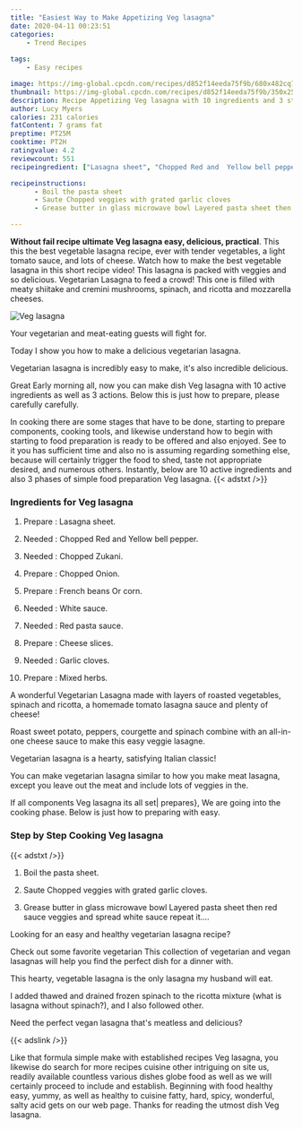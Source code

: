 ```yaml
---
title: "Easiest Way to Make Appetizing Veg lasagna"
date: 2020-04-11 00:23:51
categories:
    - Trend Recipes
    
tags:
    - Easy recipes

image: https://img-global.cpcdn.com/recipes/d852f14eeda75f9b/680x482cq70/veg-lasagna-recipe-main-photo.jpg
thumbnail: https://img-global.cpcdn.com/recipes/d852f14eeda75f9b/350x250cq70/veg-lasagna-recipe-main-photo.jpg
description: Recipe Appetizing Veg lasagna with 10 ingredients and 3 stages of easy cooking.
author: Lucy Myers
calories: 231 calories
fatContent: 7 grams fat
preptime: PT25M
cooktime: PT2H
ratingvalue: 4.2
reviewcount: 551
recipeingredient: ["Lasagna sheet", "Chopped Red and  Yellow bell pepper", "Chopped Zukani", "Chopped Onion", "French beans Or corn", "White sauce", "Red pasta sauce", "Cheese slices", "Garlic cloves", "Mixed herbs"]

recipeinstructions: 
      - Boil the pasta sheet 
      - Saute Chopped veggies with grated garlic cloves 
      - Grease butter in glass microwave bowl Layered pasta sheet then red sauce veggies and spread white sauce repeat it

---
```




**Without fail recipe ultimate Veg lasagna easy, delicious, practical**. This this the best vegetable lasagna recipe, ever with tender vegetables, a light tomato sauce, and lots of cheese. Watch how to make the best vegetable lasagna in this short recipe video! This lasagna is packed with veggies and so delicious. Vegetarian Lasagna to feed a crowd! This one is filled with meaty shiitake and cremini mushrooms, spinach, and ricotta and mozzarella cheeses.


![Veg lasagna](https://img-global.cpcdn.com/recipes/d852f14eeda75f9b/680x482cq70/veg-lasagna-recipe-main-photo.jpg "Veg lasagna")



Your vegetarian and meat-eating guests will fight for.

Today I show you how to make a delicious vegetarian lasagna.

Vegetarian lasagna is incredibly easy to make, it&#39;s also incredible delicious.


Great Early morning all, now you can make dish Veg lasagna with 10 active ingredients as well as 3 actions. Below this is just how to prepare, please carefully carefully.

In cooking there are some stages that have to be done, starting to prepare components, cooking tools, and likewise understand how to begin with starting to food preparation is ready to be offered and also enjoyed. See to it you has sufficient time and also no is assuming regarding something else, because will certainly trigger the food to shed, taste not appropriate desired, and numerous others. Instantly, below are 10 active ingredients and also 3 phases of simple food preparation Veg lasagna.
{{< adstxt />}}

### Ingredients for Veg lasagna


1. Prepare  : Lasagna sheet.

1. Needed  : Chopped Red and  Yellow bell pepper.

1. Needed  : Chopped Zukani.

1. Prepare  : Chopped Onion.

1. Prepare  : French beans Or corn.

1. Needed  : White sauce.

1. Needed  : Red pasta sauce.

1. Prepare  : Cheese slices.

1. Needed  : Garlic cloves.

1. Prepare  : Mixed herbs.


A wonderful Vegetarian Lasagna made with layers of roasted vegetables, spinach and ricotta, a homemade tomato lasagna sauce and plenty of cheese!

Roast sweet potato, peppers, courgette and spinach combine with an all-in-one cheese sauce to make this easy veggie lasagne.

Vegetarian lasagna is a hearty, satisfying Italian classic!

You can make vegetarian lasagna similar to how you make meat lasagna, except you leave out the meat and include lots of veggies in the.


If all components Veg lasagna its all set| prepares}, We are going into the cooking phase. Below is just how to preparing with easy.

### Step by Step Cooking Veg lasagna

{{< adstxt />}}


1. Boil the pasta sheet.



1. Saute Chopped veggies with grated garlic cloves.



1. Grease butter in glass microwave bowl Layered pasta sheet then red sauce veggies and spread white sauce repeat it....




Looking for an easy and healthy vegetarian lasagna recipe?

Check out some favorite vegetarian This collection of vegetarian and vegan lasagnas will help you find the perfect dish for a dinner with.

This hearty, vegetable lasagna is the only lasagna my husband will eat.

I added thawed and drained frozen spinach to the ricotta mixture (what is lasagna without spinach?), and I also followed other.

Need the perfect vegan lasagna that&#39;s meatless and delicious?


{{< adslink />}}

Like that formula simple make with established recipes Veg lasagna, you likewise do search for more recipes cuisine other intriguing on site us, readily available countless various dishes globe food as well as we will certainly proceed to include and establish. Beginning with food healthy easy, yummy, as well as healthy to cuisine fatty, hard, spicy, wonderful, salty acid gets on our web page. Thanks for reading the utmost dish Veg lasagna.
